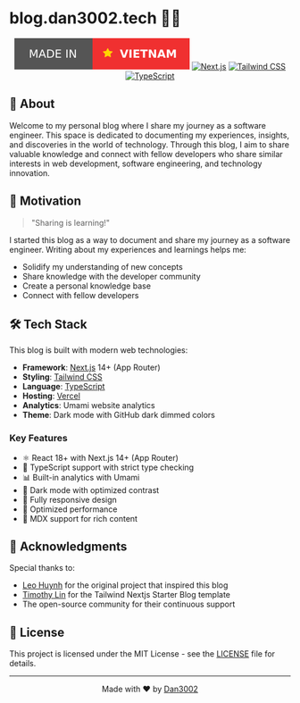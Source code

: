 # blog.dan3002.tech 🧑‍💻

<div align="center">

[![Made in Vietnam](https://raw.githubusercontent.com/webuild-community/badge/master/svg/made-modern.svg)](https://leohuynh.dev)
[![Next.js](https://img.shields.io/badge/Next.js-000000?style=for-the-badge&logo=next.js&logoColor=white)](https://nextjs.org/)
[![Tailwind CSS](https://img.shields.io/badge/Tailwind_CSS-38B2AC?style=for-the-badge&logo=tailwind-css&logoColor=white)](https://tailwindcss.com/)
[![TypeScript](https://img.shields.io/badge/TypeScript-007ACC?style=for-the-badge&logo=typescript&logoColor=white)](https://www.typescriptlang.org/)

</div>

## 📝 About

Welcome to my personal blog where I share my journey as a software engineer. This space is dedicated to documenting my experiences, insights, and discoveries in the world of technology. Through this blog, I aim to share valuable knowledge and connect with fellow developers who share similar interests in web development, software engineering, and technology innovation.

## 🎯 Motivation

> "Sharing is learning!"

I started this blog as a way to document and share my journey as a software engineer. Writing about my experiences and learnings helps me:

- Solidify my understanding of new concepts
- Share knowledge with the developer community
- Create a personal knowledge base
- Connect with fellow developers

## 🛠️ Tech Stack

This blog is built with modern web technologies:

- **Framework**: [Next.js](https://nextjs.org/) 14+ (App Router)
- **Styling**: [Tailwind CSS](https://tailwindcss.com/)
- **Language**: [TypeScript](https://www.typescriptlang.org/)
- **Hosting**: [Vercel](https://vercel.com/)
- **Analytics**: Umami website analytics
- **Theme**: Dark mode with GitHub dark dimmed colors

### Key Features

- ⚛️ React 18+ with Next.js 14+ (App Router)
- 🎉 TypeScript support with strict type checking
- 📊 Built-in analytics with Umami
- 👀 Dark mode with optimized contrast
- 📱 Fully responsive design
- 🚀 Optimized performance
- 📝 MDX support for rich content

## 🙏 Acknowledgments

Special thanks to:

- [Leo Huynh](https://github.com/hta218) for the original project that inspired this blog
- [Timothy Lin](https://twitter.com/timlrxx) for the Tailwind Nextjs Starter Blog template
- The open-source community for their continuous support

## 📄 License

This project is licensed under the MIT License - see the [LICENSE](LICENSE) file for details.

---

<div align="center">

Made with ❤️ by [Dan3002](https://github.com/dan3002)

</div>
